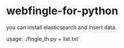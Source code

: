 # webfingle-for-python
you can install elasticsearch and insert data.

usage:
./fingle_th.py + list.txt

